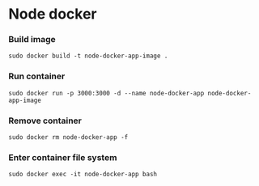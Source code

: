 # Node docker

### Build image
`sudo docker build -t node-docker-app-image .`

### Run container
`sudo docker run -p 3000:3000 -d --name node-docker-app node-docker-app-image`

### Remove container
`sudo docker rm node-docker-app -f`

### Enter container file system
`sudo docker exec -it node-docker-app bash`